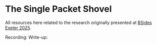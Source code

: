 # The Single Packet Shovel

All resources here related to the research originally presented at [BSides Exeter 2025](https://bsidesexeter.co.uk/). 

Recording: 
Write-up: 

